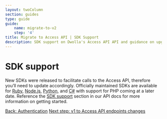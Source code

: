 ```yaml
---
layout: twoColumn
section: guides
type: guide
guide: 
    name: migrate-to-v2
    step: '4'
title: Migrate to Access API | SDK Support
description: SDK support on Dwolla's Access API API and guidance on upgrading your application from Dwolla's legacy v1 API. 
---
```


# SDK support
 
New SDKs were released to facilitate calls to the Access API, therefore you’ll need to update accordingly. Officially maintained SDKs are available for [Ruby](https://github.com/Dwolla/dwolla-v2-ruby), [Node.js](https://github.com/Dwolla/dwolla-v2-node), [Python](https://github.com/Dwolla/dwolla-v2-python), and [C#](https://github.com/Dwolla/dwolla-v2-csharp) with support for PHP coming at a later date. Reference the [SDK support](https://docsv2.dwolla.com/#sdk-support) section in our API docs for more information on getting started.


<nav class="pager-nav">
    <a href="03-authentication.html">Back: Authentication</a>
    <a href="05-v1-to-v2-endpoint-changes.html">Next step: v1 to Access API endpoints changes</a>
</nav>
